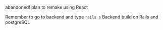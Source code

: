 abandoned! plan to remake using React

Remember to go to backend and type ```rails s```
Backend build on Rails and postgreSQL
